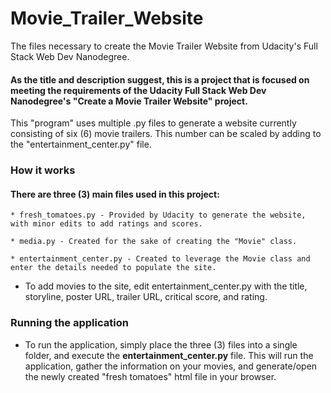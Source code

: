 # Movie_Trailer_Website
The files necessary to create the Movie Trailer Website from Udacity's Full Stack Web Dev Nanodegree.

#### As the title and description suggest, this is a project that is focused on meeting the requirements of the Udacity Full Stack Web Dev Nanodegree's "Create a Movie Trailer Website" project.
    
This "program" uses multiple .py files to generate a website currently consisting of six (6) movie trailers.
This number can be scaled by adding to the "entertainment_center.py" file.

### How it works

#### There are three (3) main files used in this project:

    * fresh_tomatoes.py - Provided by Udacity to generate the website, with minor edits to add ratings and scores.
    
    * media.py - Created for the sake of creating the "Movie" class.
    
    * entertainment_center.py - Created to leverage the Movie class and enter the details needed to populate the site.

* To add movies to the site, edit entertainment_center.py with the title, storyline, poster URL, trailer URL, critical score, and rating.

### Running the application

* To run the application, simply place the three (3) files into a single folder, and execute the ____entertainment_center.py____ file.  This will run the application, gather the information on your movies, and generate/open the newly created "fresh tomatoes" html file in your browser.
